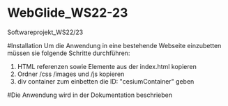 # WebGlide_WS22-23
Softwareprojekt_WS22/23

#Installation
Um die Anwendung in eine bestehende Webseite einzubetten müssen sie folgende Schritte durchführen:
  1. HTML referenzen sowie Elemente aus der index.html kopieren
  2. Ordner /css /images und /js kopieren
  3. div container zum einbetten die ID: "cesiumContainer" geben
  
#Die Anwendung wird in der Dokumentation beschrieben


